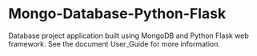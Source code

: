 # Mongo-Database-Python-Flask

Database project application built using MongoDB and Python Flask web framework. See the document User_Guide for more information.
